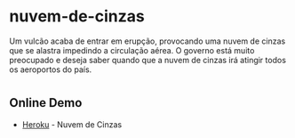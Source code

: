 # nuvem-de-cinzas
Um vulcão acaba de entrar em erupção, provocando uma nuvem de cinzas que se alastra impedindo a circulação aérea. O governo está muito preocupado e deseja saber quando que a nuvem de cinzas irá atingir todos os aeroportos do país.

#

## Online Demo

* [Heroku](https://shielded-peak-69002.herokuapp.com) - Nuvem de Cinzas